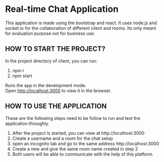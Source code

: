 # Real-time Chat Application
This application is made using the bootstrap and react. It uses node.js and socket.io for the collaboration of different client and rooms. Its only meant for evaluation purpose not for business use. 

## HOW TO START THE PROJECT?

In the project directory of client, you can run:
1) npm i
2) npm start

Runs the app in the development mode.<br>
Open [http://localhost:3000](http://localhost:3000) to view it in the browser.


## HOW TO USE THE APPLICATION
These are the following steps need to be follow to run and test the application throughly. 
1) After the project is started, you can view at http://localhost:3000
2) Create a username and a room for the chat setup
3) open an incognito tab and go to the same address http://localhost:3000
4) Create a new and give the same room name created in step 2
5) Both users will be able to communicate with the help of this platform.
